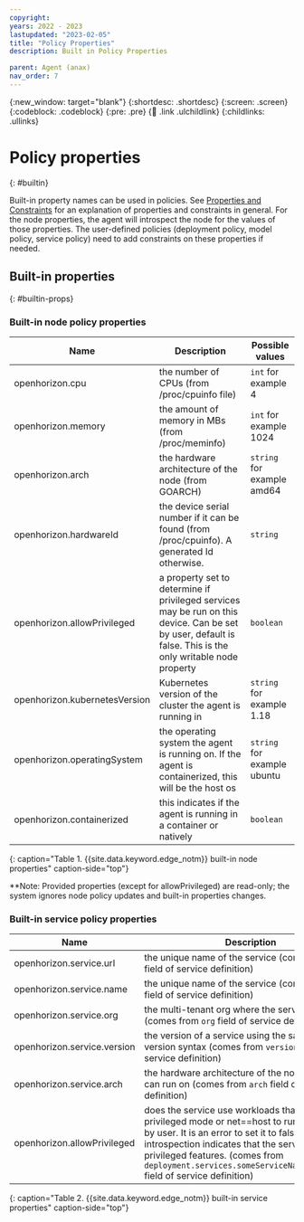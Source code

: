 ```yaml
---
copyright:
years: 2022 - 2023
lastupdated: "2023-02-05"
title: "Policy Properties"
description: Built in Policy Properties

parent: Agent (anax)
nav_order: 7
---
```


{:new_window: target="blank"}
{:shortdesc: .shortdesc}
{:screen: .screen}
{:codeblock: .codeblock}
{:pre: .pre}
{:child: .link .ulchildlink}
{:childlinks: .ullinks}

# Policy properties
{: #builtin}

Built-in property names can be used in policies.
See [Properties and Constraints](./properties_and_constraints.md) for an explanation of properties and constraints in general.
For the node properties, the agent will introspect the node for the values of those properties.
The user-defined policies (deployment policy, model policy, service policy) need to add constraints on these properties if needed.

## Built-in properties
{: #builtin-props}

### Built-in node policy properties

| **Name** | **Description** | **Possible values** |
| ----- | ----- | ----- |
| openhorizon.cpu | the number of CPUs (from /proc/cpuinfo file) | `int` for example 4 |
| openhorizon.memory| the amount of memory in MBs (from /proc/meminfo) | `int` for example 1024 |
| openhorizon.arch| the hardware architecture of the node (from GOARCH) | `string` for example amd64 |
| openhorizon.hardwareId| the device serial number if it can be found (from /proc/cpuinfo). A generated Id otherwise. | `string` |
| openhorizon.allowPrivileged| a property set to determine if privileged services may be run on this device. Can be set by user, default is false. This is the only writable node property | `boolean` |
| openhorizon.kubernetesVersion| Kubernetes version of the cluster the agent is running in | `string` for example 1.18 |
| openhorizon.operatingSystem | the operating system the agent is running on. If the agent is containerized, this will be the host os | `string` for example ubuntu |
| openhorizon.containerized | this indicates if the agent is running in a container or natively | `boolean` |
{: caption="Table 1. {{site.data.keyword.edge_notm}} built-in node properties" caption-side="top"}

**Note: Provided properties (except for allowPrivileged) are read-only; the system ignores node policy updates and built-in properties changes.

### Built-in service policy properties

| **Name** | **Description** | **Possible values** |
| ----- | ----- | ----- |
| openhorizon.service.url | the unique name of the service (comes from `url` field of service definition) | `string` for example `https://someOrg/someService` |
| openhorizon.service.name | the unique name of the service (comes from `url` field of service definition) | `string` for example MyService |
| openhorizon.service.org | the multi-tenant org where the service is defined (comes from `org` field of service definition) | `string` for example MyOrg |
| openhorizon.service.version | the version of a service using the same semantic version syntax (comes from `version` field of service definition) | `string` for example 1.1.1 |
| openhorizon.service.arch | the hardware architecture of the node this service can run on (comes from `arch` field of service definition) | `string` for example amd64 |
| openhorizon.allowPrivileged | does the service use workloads that require privileged mode or net==host to run. Can be set by user. It is an error to set it to false if service introspection indicates that the service uses privileged features. (comes from `deployment.services.someServiceName.privileged` field of service definition) | `boolean` |
{: caption="Table 2. {{site.data.keyword.edge_notm}} built-in service properties" caption-side="top"}
